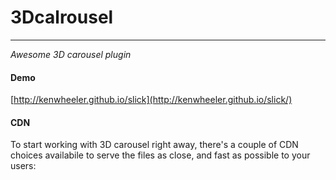 # 3Dcalrousel

-------
_Awesome 3D carousel plugin_

#### Demo

[http://kenwheeler.github.io/slick](http://kenwheeler.github.io/slick/)

#### CDN

To start working with 3D carousel right away, there's a couple of CDN choices availabile
to serve the files as close, and fast as possible to your users:
